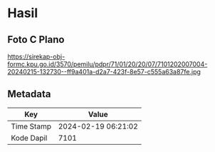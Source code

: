 # Hasil

## Foto C Plano

https://sirekap-obj-formc.kpu.go.id/3570/pemilu/pdpr/71/01/20/20/07/7101202007004-20240215-132730--ff9a401a-d2a7-423f-8e57-c555a63a87fe.jpg


## Metadata

| Key        | Value               |
| ---------- | ------------------- |
| Time Stamp | 2024-02-19 06:21:02 |
| Kode Dapil | 7101                |



